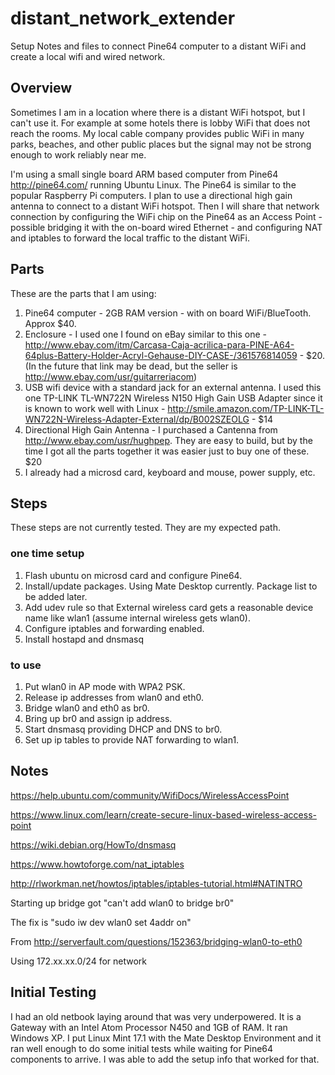 # distant_network_extender
Setup Notes and files to connect Pine64 computer to a distant WiFi and create a local wifi and wired network.

## Overview
Sometimes I am in a location where there is a distant WiFi hotspot, but I can't use it. For example at some hotels there is lobby WiFi that does not reach the rooms. My local cable company provides public WiFi in many parks, beaches, and other public places but the signal may not be strong enough to work reliably near me.

I'm using a small single board ARM based computer from Pine64 http://pine64.com/ running Ubuntu Linux. The Pine64 is similar to the popular Raspberry Pi computers. I plan to use a directional high gain antenna to connect to a distant WiFi hotspot. Then I will share that network connection by configuring the WiFi chip on the Pine64 as an Access Point - possible bridging it with the on-board wired Ethernet - and configuring NAT and iptables to forward the local traffic to the distant WiFi.

## Parts

These are the parts that I am using:

1. Pine64 computer - 2GB RAM version - with on board WiFi/BlueTooth. Approx $40.
2. Enclosure - I used one I found on eBay similar to this one - http://www.ebay.com/itm/Carcasa-Caja-acrilica-para-PINE-A64-64plus-Battery-Holder-Acryl-Gehause-DIY-CASE-/361576814059 - $20. (In the future that link may be dead, but the seller is http://www.ebay.com/usr/guitarreriacom)
3. USB wifi device with a standard jack for an external antenna. I used this one TP-LINK TL-WN722N Wireless N150 High Gain USB Adapter since it is known to work well with Linux - http://smile.amazon.com/TP-LINK-TL-WN722N-Wireless-Adapter-External/dp/B002SZEOLG - $14
4. Directional High Gain Antenna - I purchased a Cantenna from http://www.ebay.com/usr/hughpep. They are easy to build, but by the time I got all the parts together it was easier just to buy one of these. $20
5. I already had a microsd card, keyboard and mouse, power supply, etc.
 
## Steps

These steps are not currently tested. They are my expected path.

### one time setup

1. Flash ubuntu on microsd card and configure Pine64.
2. Install/update packages. Using Mate Desktop currently. Package list to be added later.
3. Add udev rule so that External wireless card gets a reasonable device name like wlan1 (assume internal wireless gets wlan0).
4. Configure iptables and forwarding enabled.
5. Install hostapd and dnsmasq

### to use

1. Put wlan0 in AP mode with WPA2 PSK.
2. Release ip addresses from wlan0 and eth0.
3. Bridge wlan0 and eth0 as br0.
4. Bring up br0 and assign ip address.
5. Start dnsmasq providing DHCP and DNS to br0.
6. Set up ip tables to provide NAT forwarding to wlan1.
 
## Notes

https://help.ubuntu.com/community/WifiDocs/WirelessAccessPoint

https://www.linux.com/learn/create-secure-linux-based-wireless-access-point

https://wiki.debian.org/HowTo/dnsmasq

https://www.howtoforge.com/nat_iptables

http://rlworkman.net/howtos/iptables/iptables-tutorial.html#NATINTRO

Starting up bridge got "can't add wlan0 to bridge br0"

The fix is "sudo iw dev wlan0 set 4addr on"

From http://serverfault.com/questions/152363/bridging-wlan0-to-eth0

Using 172.xx.xx.0/24 for network

## Initial Testing

I had an old netbook laying around that was very underpowered. It is
a Gateway with an Intel Atom Processor N450 and 1GB of RAM. It ran
Windows XP. I put Linux Mint 17.1 with the Mate Desktop Environment
and it ran well enough to do some initial tests while waiting for
Pine64 components to arrive. I was able to add the setup info that
worked for that.
